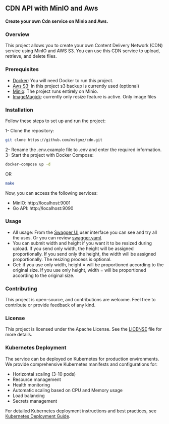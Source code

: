 ## CDN API with MinIO and Aws
#### Create your own Cdn service on Minio and Aws.

### Overview

This project allows you to create your own Content Delivery Network (CDN) service using MinIO and AWS S3. You can use this CDN service to upload, retrieve, and delete files.

### Prerequisites

* [Docker](https://www.docker.com/): You will need Docker to run this project.
* [Aws S3](https://docs.aws.amazon.com/s3/): In this project s3 backup is currently used (optional)
* [Minio](https://min.io/docs/minio/container/index.html): The project runs entirely on Minio.
* [ImageMagick](https://imagemagick.org/index.php): currently only resize feature is active. Only image files


### Installation

Follow these steps to set up and run the project:

1- Clone the repository:
```bash
git clone https://github.com/mstgnz/cdn.git
```
2- Rename the .env.example file to .env and enter the required information.
3- Start the project with Docker Compose:
```bash
docker-compose up -d
```
OR
```bash
make
```

Now, you can access the following services:
* MinIO: http://localhost:9001
* Go API: http://localhost:9090


### Usage
- All usage: From the [Swagger UI](http://localhost:9090/swagger) user interface you can see and try all the uses. Or you can review [swagger.yaml](/public/swagger.yaml).
- You can submit width and height if you want it to be resized during upload. If you send only width, the height will be assigned proportionally. If you send only the height, the width will be assigned proportionally. The resizing process is optional.
- Get: if you use only width, height = will be proportioned according to the original size. If you use only height, width = will be proportioned according to the original size.


### Contributing
This project is open-source, and contributions are welcome. Feel free to contribute or provide feedback of any kind.


### License
This project is licensed under the Apache License. See the [LICENSE](LICENSE) file for more details.


### Kubernetes Deployment

The service can be deployed on Kubernetes for production environments. We provide comprehensive Kubernetes manifests and configurations for:

- Horizontal scaling (3-10 pods)
- Resource management
- Health monitoring
- Automatic scaling based on CPU and Memory usage
- Load balancing
- Secrets management

For detailed Kubernetes deployment instructions and best practices, see [Kubernetes Deployment Guide](k8s/README.md).